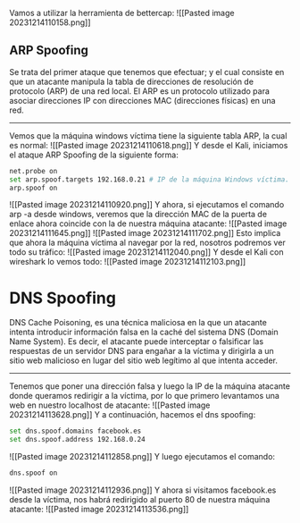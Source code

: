 Vamos a utilizar la herramienta de bettercap:
![[Pasted image 20231214110158.png]]
## ARP Spoofing
Se trata del primer ataque que tenemos que efectuar; y el cual consiste en que un atacante manipula la tabla de direcciones de resolución de protocolo (ARP) de una red local. El ARP es un protocolo utilizado para asociar direcciones IP con direcciones MAC (direcciones físicas) en una red.

-----------

Vemos que la máquina windows víctima tiene la siguiente tabla ARP, la cual es normal:
![[Pasted image 20231214110618.png]]
Y desde el Kali, iniciamos el ataque ARP Spoofing de la siguiente forma:
```bash
net.probe on
set arp.spoof.targets 192.168.0.21 # IP de la máquina Windows víctima.
arp.spoof on
```
![[Pasted image 20231214110920.png]]
Y ahora, si ejecutamos el comando arp -a desde windows, veremos que la dirección MAC de la puerta de enlace ahora coincide con la de nuestra máquina atacante:
![[Pasted image 20231214111645.png]]
![[Pasted image 20231214111702.png]]
Esto implica que ahora la máquina víctima al navegar por la red, nosotros podremos ver todo su tráfico:
![[Pasted image 20231214112040.png]]
Y desde el Kali con wireshark lo vemos todo:
![[Pasted image 20231214112103.png]]
# DNS Spoofing
DNS Cache Poisoning, es una técnica maliciosa en la que un atacante intenta introducir información falsa en la caché del sistema DNS (Domain Name System). Es decir, el atacante puede interceptar o falsificar las respuestas de un servidor DNS para engañar a la víctima y dirigirla a un sitio web malicioso en lugar del sitio web legítimo al que intenta acceder.

-------------------

Tenemos que poner una dirección falsa y luego la IP de la máquina atacante donde queramos redirigir a la víctima, por lo que primero levantamos una web en nuestro localhost de atacante:
![[Pasted image 20231214113628.png]]
Y a continuación, hacemos el dns spoofing:
```bash
set dns.spoof.domains facebook.es
set dns.spoof.address 192.168.0.24
```
![[Pasted image 20231214112858.png]]
Y luego ejecutamos el comando:
```bash
dns.spoof on
```
![[Pasted image 20231214112936.png]]
Y ahora si visitamos facebook.es desde la víctima, nos habrá redirigido al puerto 80 de nuestra máquina atacante:
![[Pasted image 20231214113536.png]]

